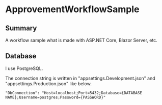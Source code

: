 # ApprovementWorkflowSample
## Summary
A workflow sample what is made with ASP.NET Core, Blazor Server, etc.

## Database
I use PostgreSQL.

The connection string is written in "appsettings.Development.json" and "appsettings.Production.json" like below.

```
"DbConnection": "Host=localhost;Port=5432;Database={DATABASE NAME};Username=postgres;Password={PASSWORD}"
```
